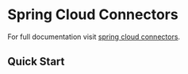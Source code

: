 # Spring Cloud Connectors

For full documentation visit [spring cloud connectors](http://cloud.spring.io/spring-cloud-connectors/).

## Quick Start

